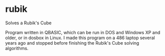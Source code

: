 # rubik
Solves a Rubik's Cube

Program written in QBASIC, which can be run in DOS and Windows XP and older, or in dosbox in Linux.
I made this program on a 486 laptop several years ago and stopped before finishing the Rubik's Cube solving algorithms.
